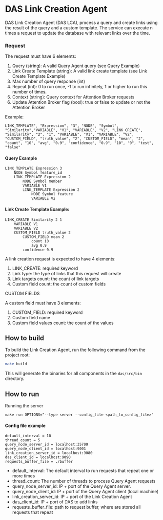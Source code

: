 # DAS Link Creation Agent


<!-- ![alt](doc/assets/das_link_creation_diagram.png.png) -->

DAS Link Creation Agent (DAS LCA), process a query and create links using the result of the query and a custom template. The service can execute n times a request to update the database with relevant links over the time.

### Request

The request must have 6 elements:
1. Query (string): A valid Query Agent query (see Query Example)
2. Link Create Template (string): A valid link create template (see Link Create Template Example)
3. Max number of query response (int)
4. Repeat (int): 0 to run once, -1 to run infinitely, 1 or higher to run this number of times.
5. Context (string): Query context for Attention Broker requests 
6. Update Attention Broker flag (bool): true or false to update or not the Attention Broker

Example:
```
LINK_TEMPLATE", "Expression", "3", "NODE", "Symbol", "Similarity","VARIABLE", "V1", "VARIABLE", "V2", "LINK_CREATE", "Similarity", "2", "1", "VARIABLE", "V1", "VARIABLE", "V2", "CUSTOM_FIELD", "truth_value", "2", "CUSTOM_FIELD", "mean", "2", "count", "10", "avg", "0.9", "confidence", "0.9", "10", "0", "test", "false"
```

#### Query Example

```
LINK_TEMPLATE Expression 3 
    NODE Symbol feature_id 
    LINK_TEMPLATE Expression 2 
        NODE Symbol member 
        VARIABLE V1 
        LINK_TEMPLATE Expression 2 
            NODE Symbol feature 
            VARIABLE V2
```

#### Link Create Template Example:

```
LINK_CREATE Similarity 2 1
    VARIABLE V1 
    VARIABLE V2
    CUSTOM_FIELD truth_value 2
        CUSTOM_FIELD mean 2
            count 10
            avg 0.9
        confidence 0.9
```
A link creation request is expected to have 4 elements:
1. LINK_CREATE: required keyword
2. Link type: the type of links that this request will create
3. Link targets count: the count of link targets
4. Custom field count: the count of custom fields

CUSTOM FIELDS

A custom field must have 3 elements:
1. CUSTOM_FIELD: required keyword
2. Custom field name
3. Custom field values count: the count of the values


## How to build

To build the Link Creation Agent, run the following command from the project root:

```bash
make build
```

This will generate the binaries for all components in the `das/src/bin` directory.

## How to run

Running the server

```
make run OPTIONS="--type server --config_file <path_to_config_file>"
```

#### Config file example

```
default_interval = 10
thread_count = 5
query_node_server_id = localhost:35700
query_node_client_id = localhost:9001
link_creation_server_id = localhost:9080
das_client_id = localhost:9090
requests_buffer_file = ./buffer
```

* default_interval: The default interval to run requests that repeat one or more times
* thread_count: The number of threads to process Query Agent requests
* query_node_server_id: IP + port of the Query Agent server.
* query_node_client_id: IP + port of the Query Agent client (local machine)
* link_creation_server_id: IP + port of the Link Creation Agent
* das_client_id: IP + port of DAS to add links
* requests_buffer_file: path to request buffer, where are stored all requests that repeat

